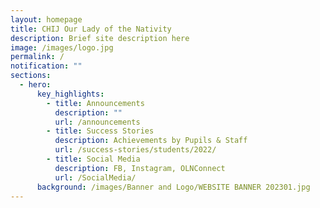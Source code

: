 ```yaml
---
layout: homepage
title: CHIJ Our Lady of the Nativity
description: Brief site description here
image: /images/logo.jpg
permalink: /
notification: ""
sections:
  - hero:
      key_highlights:
        - title: Announcements
          description: ""
          url: /announcements
        - title: Success Stories
          description: Achievements by Pupils & Staff
          url: /success-stories/students/2022/
        - title: Social Media
          description: FB, Instagram, OLNConnect
          url: /SocialMedia/
      background: /images/Banner and Logo/WEBSITE BANNER 202301.jpg
---
```

